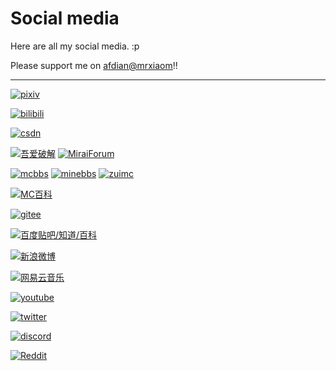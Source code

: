 # Social media

Here are all my social media. :p

Please support me on [afdian@mrxiaom](https://afdian.net/@mrxiaom)!!

------------------------------

<!-- 免去你社工我找我账号的麻烦 -->

[![pixiv](https://img.shields.io/badge/pixiv-人间工作-blue?style=social&logo=pixiv)](https://www.pixiv.net/users/49093740)

[![bilibili](https://img.shields.io/badge/bilibili-人间工作-blue?style=social&logo=bilibili)](https://space.bilibili.com/330771760)

[![csdn](https://img.shields.io/badge/CSDN-%E6%87%92%E6%80%A0%E7%9A%84%E5%B0%8F%E7%8C%ABOfficial-orange?style=social&logo=c)](https://blog.csdn.net/qq_35312082)

[![吾爱破解](https://img.shields.io/badge/%E5%90%BE%E7%88%B1%E7%A0%B4%E8%A7%A3-MrXiaoM-red?style=social)](https://www.52pojie.cn/home.php?mod=space&uid=1703494&do=profile) [![MiraiForum](https://img.shields.io/badge/MiraiForum-MrXiaoM-blue?style=social)](https://mirai.mamoe.net/user/mrxiaom)

[![mcbbs](https://img.shields.io/badge/MCBBS-MrXiaoM-blue?style=social)](https://www.mcbbs.net/home.php?mod=space&uid=2746803) [![minebbs](https://img.shields.io/badge/MineBBS-MrXiaoM-blue?style=social)](https://www.minebbs.com/members/mrxiaom.24586/) [![zuimc](https://img.shields.io/badge/ZUIMC-Xiao__M-blue?style=social)](http://www.zuimc.com/home.php?mod=space&uid=95606)

[![MC百科](https://img.shields.io/badge/MC%E7%99%BE%E7%A7%91-%E4%BA%BA%E9%97%B4%E5%B7%A5%E4%BD%9C-blue?style=social)](https://center.mcmod.cn/52517)

[![gitee](https://img.shields.io/badge/Gitee-MrXiaoM-blue?style=social&logo=gitee)](https://gitee.com/MrXiaoM)

[![百度贴吧/知道/百科](https://img.shields.io/badge/%E7%99%BE%E5%BA%A6%E8%B4%B4%E5%90%A7%2F%E7%9F%A5%E9%81%93%2F%E7%99%BE%E7%A7%91-BLUE__1207-blue?style=social&logo=baidu)](https://tieba.baidu.com/home/main?id=tb.1.3be0c7f7.uYzeLjOd5pSeEl9F9q1zWw)

[![新浪微博](https://img.shields.io/badge/%E6%96%B0%E6%B5%AA%E5%BE%AE%E5%8D%9A-%E6%87%92%E6%80%A0%E7%9A%84%E5%B0%8F%E7%8C%ABOfficial-blue?style=social&logo=sinaweibo)](https://weibo.com/littlecatx)

[![网易云音乐](https://img.shields.io/badge/%E7%BD%91%E6%98%93%E4%BA%91%E9%9F%B3%E4%B9%90-%E4%BA%BA%E9%97%B4%E5%B7%A5%E4%BD%9C%20%28%E4%BA%BA%E9%97%B4%E5%B7%A5%E4%BD%9Cp%29-blue?style=social)](https://music.163.com/user/home?id=514171774)

[![youtube](https://img.shields.io/badge/Youtube-LittleCatX-blue?style=social&logo=youtube)](https://www.youtube.com/channel/UCmJOPgnAQtN3XWKRHo6U_mA)

[![twitter](https://img.shields.io/badge/Twitter-LittleCatX%20@coolxiaom95-blue?style=social&logo=twitter)](https://twitter.com/coolxiaom95)

[![discord](https://img.shields.io/badge/Discord-LittleCatX%236303-blue?style=social&logo=discord)](https://discord.gg/C3EC6xa)

[![Reddit](https://img.shields.io/badge/Reddit-Away--Jackfruit--439-blue?style=social&logo=reddit)](https://www.reddit.com/user/Away-Jackfruit-439)
